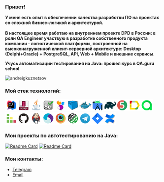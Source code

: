 <h3 align='left'> Привет!</h3>

<b>У меня есть опыт в обеспечении качества разработки ПО на проектах со сложной бизнес-логикой и архитектурой.<br><br>
В настоящее время работаю на внутреннем проекте DPD в России: в роли QA Engineer участвую в разработке собственного продукта компании - логистической платформы, построенной на высоконагруженной клиент-серверной архитектуре: Desktop (Delphi+Oracle) + PostgreSQL, API, Web + Mobile и внешние сервисы.</b>

**Учусь автоматизации тестирования на Java: прошел курс в QA.guru school**.

<p align="left">
  <img src="https://github-readme-stats.vercel.app/api?username=andreigkuznetsov&theme=default&show_icons=true&locale=ru" alt="andreigkuznetsov">
 </p>

### Мой стек технологий:
![Intelij_IDEA](img/Intelij_IDEA.png)![PlSQLDev](img/pl_sql.jpg)![Java](img/Java.png)![Selenium](img/Selenium.png)![Selenide](img/Selenide.png)![Selenoid](img/Selenoid.png)![Docker](img/Docker.png)![Android Studio](img/android_studio.png)![Gradle](img/Gradle.png)![JUnit5](img/JUnit5.png)![Allure Report](img/Allure_Report.png)![AllureTestOps](img/AllureTestOps.png)![TestRail](img/testrail.png)![Github](img/Github.png)![Jenkins](img/Jenkins.png)![Appium](img/Appium.png)![Browserstack](img/Browserstack.png)![Rest-Assured](img/Rest-Assured.png)![Telegram](img/Telegram.png)![Jira](img/Jira.png)![Confluence](img/confluence_atl.png)

### Мои проекты по автотестированию на Java:

[![Readme Card](https://github-readme-stats.vercel.app/api/pin/?username=andreigkuznetsov&repo=tkEnergyApiUiTests)](https://github.com/andreigkuznetsov/tkEnergyApiUiTests)
[![Readme Card](https://github-readme-stats.vercel.app/api/pin/?username=andreigkuznetsov&repo=tkEnergyMobileTests)](https://github.com/andreigkuznetsov/tkEnergyMobileTests)

### Мои контакты:
- [Telegram](https://t.me/andreikuzn)
- [Email](mailto:andreikuzn@yahoo.com)

<!--
**andreigkuznetsov/andreigkuznetsov** is a ✨ _special_ ✨ repository because its `README.md` (this file) appears on your GitHub profile.

Here are some ideas to get you started:

- 🔭 I’m currently working on ...
- 🌱 I’m currently learning ...
- 👯 I’m looking to collaborate on ...
- 🤔 I’m looking for help with ...
- 💬 Ask me about ...
- 📫 How to reach me: ...
- 😄 Pronouns: ...
- ⚡ Fun fact: ...
-->
